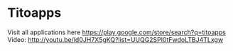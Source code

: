 Titoapps
========
Visit all applications here https://play.google.com/store/search?q=titoapps 
Video: http://youtu.be/ld0JH7X5gKQ?list=UUQG2SPl0tFwdoLTBJ4TLxgw
